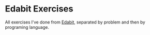 # Edabit Exercises
All exercises I've done from [Edabit](https://edabit.com/), separated by problem and then by programing language.